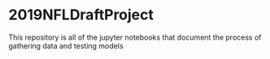 # 2019NFLDraftProject
This repository is all of the jupyter notebooks that document the process of gathering data and testing models
